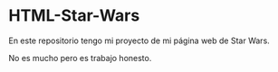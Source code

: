 # HTML-Star-Wars
En este repositorio tengo mi proyecto de mi página web de Star Wars.

No es mucho pero es trabajo honesto.
